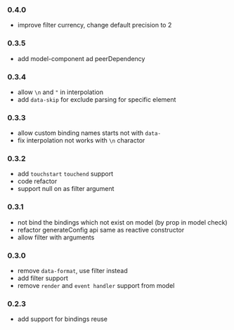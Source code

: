 ### 0.4.0
* improve filter currency, change default precision to 2

### 0.3.5
* add model-component ad peerDependency

### 0.3.4
* allow `\n` and `"` in interpolation
* add `data-skip` for exclude parsing for specific element

### 0.3.3
* allow custom binding names starts not with `data-`
* fix interpolation not works with `\n` charactor

### 0.3.2
* add `touchstart` `touchend` support
* code refactor
* support null on as filter argument

### 0.3.1
* not bind the bindings which not exist on model (by prop in model check)
* refactor generateConfig api same as reactive constructor
* allow filter with arguments

### 0.3.0
* remove `data-format`, use filter instead
* add filter support
* remove `render` and `event handler` support from model

### 0.2.3
* add support for bindings reuse

